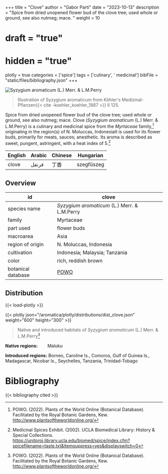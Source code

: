 +++
title = "Clove"
author = "Gabor Parti"
date = "2023-10-13"
description = "Spice from dried unopened flower bud of the clove tree; used whole or ground, see also nutmeg; mace. "
weight = 10
# draft = "true"
# hidden = "true"
plotly = true
categories = ['spice']
tags = ['culinary', ' medicinal']
bibFile = "static/files/bibliography.json"
+++

![*Syzygium aromaticum* (L.) Merr. \& L.M.Perry](/images/illustrations/clove.png?width=33vw "Illustration of Syzygium aromaticum from Köhler's Medizinal-Pflanzen")

>Illustration of Syzygium aromaticum from Köhler's Medizinal-Pflanzen{{< cite -koehler_koehler_1887 >}} II 125.

Spice from dried unopened flower bud of the clove tree; used whole or ground, see also nutmeg; mace. Clove (*Syzygium aromaticum* (L.) Merr. \& L.M.Perry) is a culinary and medicinal spice from the *Myrtaceae* family,[^powo] originating in the region(s) of N. Moluccas, IndonesiaIt is used for its flower buds, primarily for meats, sauces; anesthetic. Its aroma is described as sweet, pungent, astringent, with a heat index of 5.[^ucla_medicinal_2002]

|English|Arabic|Chinese| Hungarian|
|-------|------|-------|----------|
| clove | قرنفل|   丁香  |szegfűszeg|

## Overview

|        id        |                       clove                       |
|------------------|---------------------------------------------------|
|   species name   |   *Syzygium aromaticum* (L.) Merr. \& L.M.Perry   |
|      family      |                     Myrtaceae                     |
|     part used    |                    flower buds                    |
|     macroarea    |                        Asia                       |
| region of origin |               N. Moluccas, Indonesia              |
|    cultivation   |           Indonesia; Malaysia; Tanzania           |
|       color      |                rich, reddish brown                |
|botanical database|[POWO](https://powo.science.kew.org/taxon/601421-1)|

## Distribution

{{< load-plotly >}}

{{< plotly json="/aromatica/plotly/distributions/dist_clove.json" weight="600" height="300" >}}

>Native and introduced habitats of *Syzygium aromaticum* (L.) Merr. \& L.M.Perry[^powo]

**Native regions:** &nbsp; &nbsp; &nbsp; &nbsp;Maluku

**Introduced regions:** Borneo, Caroline Is., Comoros, Gulf of Guinea Is., Madagascar, Nicobar Is., Seychelles, Tanzania, Trinidad-Tobago

[^powo]: POWO. (2022). Plants of the World Online (Botanical Database). Facilitated by the Royal Botanic Gardens, Kew. http://www.plantsoftheworldonline.org/
[^ucla_medicinal_2002]: Medicinal Spices Exhibit. (2002). UCLA Biomedical Library: History & Special Collections. https://unitproj.library.ucla.edu/biomed/spice/index.cfm?spicefilename=taste.txt&itemsuppress=yes&displayswitch=0



# Bibliography

{{< bibliography cited >}}

